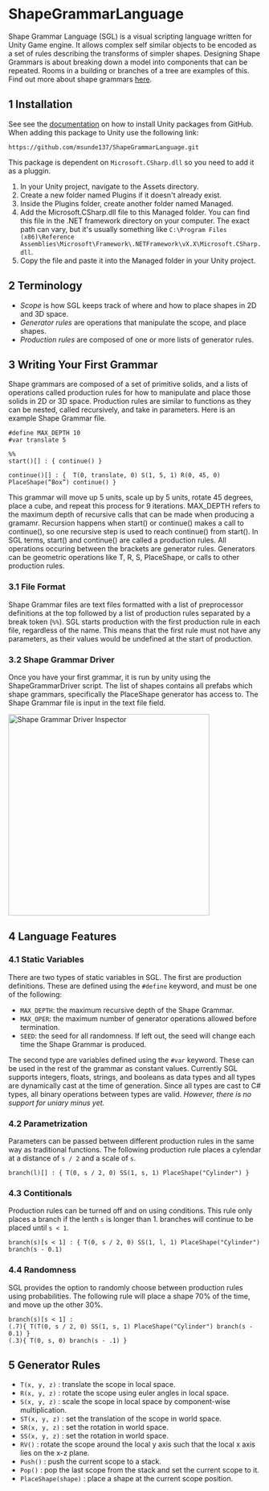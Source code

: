 # ShapeGrammarLanguage

Shape Grammar Language (SGL) is a visual scripting language written for Unity Game engine. It allows complex self similar objects to be encoded as a set of rules describing the transforms of simpler shapes. Designing Shape Grammars is about breaking down a model into components that can be repeated. Rooms in a building or branches of a tree are examples of this. Find out more about shape grammars [here](https://cosmicpotato.tech/res/documents/Procedural_architecture_using_grammars.pdf).

## 1 Installation

See see the [documentation](https://docs.unity3d.com/Manual/upm-ui-giturl.html) on how to install Unity packages from GitHub. 
When adding this package to Unity use the following link:

```https://github.com/msunde137/ShapeGrammarLanguage.git```

This package is dependent on `Microsoft.CSharp.dll` so you need to add it as a pluggin.

1.	In your Unity project, navigate to the Assets directory.
2.	Create a new folder named Plugins if it doesn't already exist.
3.	Inside the Plugins folder, create another folder named Managed.
4.	Add the Microsoft.CSharp.dll file to this Managed folder. You can find this file in the .NET framework directory on your computer. The exact path can vary, but it's usually something like `C:\Program Files (x86)\Reference Assemblies\Microsoft\Framework\.NETFramework\vX.X\Microsoft.CSharp.dll`.
5.	Copy the file and paste it into the Managed folder in your Unity project.

## 2 Terminology

- <em>Scope</em> is how SGL keeps track of where and how to place shapes in 2D and 3D space.
- <em>Generator rules</em> are operations that manipulate the scope, and place shapes.
- <em>Production rules</em> are composed of one or more lists of generator rules. 

## 3 Writing Your First Grammar

Shape grammars are composed of a set of primitive solids, and a lists of operations called production rules for how to manipulate and place those solids in 2D or 3D space. Production rules are similar to functions as they can be nested, called recursively, and take in parameters.
Here is an example Shape Grammar file.

```
#define MAX_DEPTH 10
#var translate 5

%%
start()[] : { continue() }

continue()[] : {  T(0, translate, 0) S(1, 5, 1) R(0, 45, 0) PlaceShape(“Box”) continue() }
```

This grammar will move up 5 units, scale up by 5 units, rotate 45 degrees, place a cube, and repeat this process for 9 iterations. MAX_DEPTH refers to the maximum depth of recursive calls that can be made when producing a gramamr. Recursion happens when start() or continue() makes a call to continue(), so one recursive step is used to reach continue() from start(). In SGL terms, start() and continue() are called a production rules. All operations occuring between the brackets are generator rules. Generators can be geometric operations like T, R, S, PlaceShape, or calls to other production rules. 

### 3.1 File Format

Shape Grammar files are text files formatted with a list of preprocessor definitions at the top followed by a list of production rules separated by a break token (```%%```). SGL starts production with the first production rule in each file, regardless of the name. This means that the first rule must not have any parameters, as their values would be undefined at the start of production. 

### 3.2 Shape Grammar Driver

Once you have your first grammar, it is run by unity using the ShapeGrammarDriver script. The list of shapes contains all prefabs which shape grammars, specifically the PlaceShape generator has access to. The Shape Grammar file is input in the text file field.

<img src="./Samples~/ShapeGrammarDriverInspector.JPG" alt="Shape Grammar Driver Inspector" width="400" style="align-self: center"/>

## 4 Language Features

### 4.1 Static Variables

There are two types of static variables in SGL. The first are production definitions. These are defined using the ```#define``` keyword, and must be one of the following: 

- ```MAX_DEPTH```: the maximum recursive depth of the Shape Grammar.
- ```MAX_OPER```: the maximum number of generator operations allowed before termination.
- ```SEED```: the seed for all randomness. If left out, the seed will change each time the Shape Grammar is produced. 

The second type are variables defined using the ```#var``` keyword. These can be used in the rest of the grammar as constant values. Currently SGL supports integers, floats, strings, and booleans as data types and all types are dynamically cast at the time of generation. Since all types are cast to C# types, all binary operations between types are valid. <em>However, there is no support for uniary minus yet.</em>

### 4.2 Parametrization

Parameters can be passed between different production rules in the same way as traditional functions. The following production rule places a cylendar at a distance of `s / 2` and a scale of `s`.

```
branch(l)[] : { T(0, s / 2, 0) SS(1, s, 1) PlaceShape("Cylinder") }
```

### 4.3 Contitionals

Production rules can be turned off and on using conditions. This rule only places a branch if the lenth `s` is longer than 1. branches will continue to be placed until `s < 1`.

```
branch(s)[s < 1] : { T(0, s / 2, 0) SS(1, l, 1) PlaceShape("Cylinder") branch(s - 0.1)
```

### 4.4 Randomness

SGL provides the option to randomly choose between production rules using probabilities. The following rule will place a shape 70% of the time, and move up the other 30%.

```
branch(s)[s < 1] : 
(.7){ T(T(0, s / 2, 0) SS(1, s, 1) PlaceShape("Cylinder") branch(s - 0.1) }
(.3){ T(0, s, 0) branch(s - .1) }
```

## 5 Generator Rules

- ```T(x, y, z)``` : translate the scope in local space.
- ```R(x, y, z)``` : rotate the scope using euler angles in local space.
- ```S(x, y, z)``` : scale the scope in local space by component-wise multiplication.
- ```ST(x, y, z)``` : set the translation of the scope in world space.
- ```SR(x, y, z)``` : set the rotation in world space.
- ```SS(x, y, z)``` : set the rotation in world space.
- ```RV()``` : rotate the scope around the local y axis such that the local x axis lies on the x-z plane. 
- ```Push()``` : push the current scope to a stack.
- ```Pop()``` : pop the last scope from the stack and set the current scope to it.
- ```PlaceShape(shape)``` : place a shape at the current scope position.

